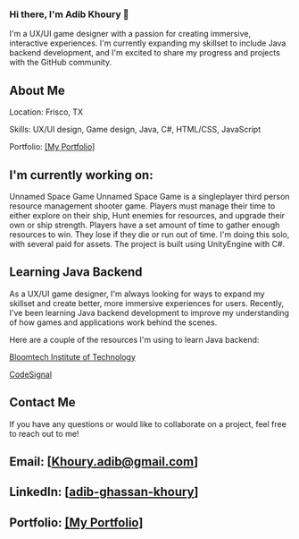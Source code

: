 ### Hi there, I'm Adib Khoury 👋

I'm a UX/UI game designer with a passion for creating immersive, interactive experiences. I'm currently expanding my skillset to include Java backend development, and I'm excited to share my progress and projects with the GitHub community.

## About Me  

  Location: Frisco, TX  

  Skills: UX/UI design, Game design, Java, C#, HTML/CSS, JavaScript  

  Portfolio: [[My Portfolio]](https://sites.google.com/view/adibkhouryportfolio)  


## I'm currently working on:

Unnamed Space Game
Unnamed Space Game is a singleplayer third person resource management shooter game. Players must manage their time to either explore on their ship, Hunt enemies for resources, and upgrade their own or ship strength. Players have a set amount of time to gather enough resources to win. They lose if they die or run out of time. I'm doing this solo, with several paid for assets. The project is built using UnityEngine with C#.
<!-- remember to add links and screenshots later and upload the game to github pages -->

## Learning Java Backend  

As a UX/UI game designer, I'm always looking for ways to expand my skillset and create better, more immersive experiences for users. Recently, I've been learning Java  backend development to improve my understanding of how games and applications work behind the scenes.

Here are a couple of the resources I'm using to learn Java backend:  

[Bloomtech Institute of Technology](https://www.bloomtech.com/)  

[CodeSignal](https://app.codesignal.com/arcade)  


## Contact Me  

If you have any questions or would like to collaborate on a project, feel free to reach out to me!  


## Email: [Khoury.adib@gmail.com]  

## LinkedIn: [[adib-ghassan-khoury](https://www.linkedin.com/in/adib-ghassan-khoury/)]  

## Portfolio: [[My Portfolio]](https://sites.google.com/view/adibkhouryportfolio)  


